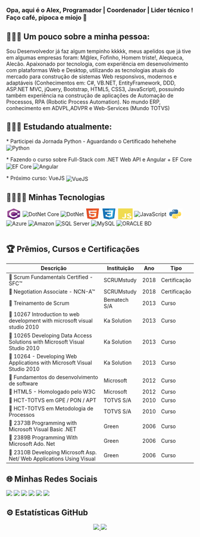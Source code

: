 ### Opa, aqui é o Alex, Programador | Coordenador | Lider técnico ! Faço café, pipoca e miojo 👋

## 🧑🏽‍💻 Um pouco sobre a minha pessoa:
<div>
  <p>
    Sou Desenvolvedor já faz algum tempinho kkkkk, meus apelidos que já tive em algumas empresas foram: M@lex, Fofinho, Homem triste!, Alequeca, Alecão. 
	Apaixonado por tecnologia, com experiência em desenvolvimento com plataformas 
    Web e Desktop, utilizando as tecnologias atuais do mercado para construção de sistemas Web responsivos, 
    modernos e adaptáveis (Conhecimentos em: C#, VB.NET, EntityFramework, DDD, ASP.NET MVC, jQuery, Bootstrap, HTML5, CSS3, JavaScript), 
    possuindo também experiência na construção de aplicações de Automação de Processos, RPA (Robotic Process Automation).
	No mundo ERP, conhecimento em ADVPL,ADVPR e Web-Services (Mundo TOTVS)
  </p>
</div>

## 🧑🏽‍💻 Estudando atualmente:
<div>
  <p>
    * Participei da Jornada Python  - Aguardando o Certificado hehehehe
	  <img align="center" alt="Python" height="30" width="40" src="https://cdn.jsdelivr.net/gh/devicons/devicon/icons/python/python-original-wordmark.svg">
  </p>
  <p>
    * Fazendo o curso sobre Full-Stack com .NET Web API e Angular + EF Core
	  <img align="center" alt="EF Core" height="30" width="40" src="https://cdn.jsdelivr.net/gh/devicons/devicon/icons/dotnetcore/dotnetcore-original.svg">
	  <img align="center" alt="Angular" height="30" width="40" src="https://cdn.jsdelivr.net/gh/devicons/devicon/icons/angularjs/angularjs-original.svg">
  </p>
  <p>
    * Próximo curso: VueJS
	  <img align="center" alt="VueJS" height="30" width="40" src="https://cdn.jsdelivr.net/gh/devicons/devicon/icons/vuejs/vuejs-original-wordmark.svg">
  </p>
</div>

## 👨🏽‍💻🚀 Minhas Tecnologias  
  
<div style="display: inline_block">
  <img align="center" alt="Csharp" height="30" width="40" src="https://raw.githubusercontent.com/devicons/devicon/master/icons/csharp/csharp-original.svg">
  <img align="center" alt="DotNet Core" height="30" width="40" src="https://cdn.jsdelivr.net/gh/devicons/devicon/icons/dotnetcore/dotnetcore-original.svg" />
  <img align="center" alt="DotNet" height="30" width="40" src="https://cdn.jsdelivr.net/gh/devicons/devicon/icons/dot-net/dot-net-original-wordmark.svg" />
  <img align="center" alt="HTML" height="30" width="40" src="https://raw.githubusercontent.com/devicons/devicon/master/icons/html5/html5-original.svg">
  <img align="center" alt="CSS" height="30" width="40" src="https://raw.githubusercontent.com/devicons/devicon/master/icons/css3/css3-original.svg">
  <img align="center" alt="JavaScript" height="30" width="40" src="https://raw.githubusercontent.com/devicons/devicon/master/icons/javascript/javascript-plain.svg">
  <img align="center" alt="JavaScript" height="30" width="40" src="https://cdn.jsdelivr.net/gh/devicons/devicon/icons/bootstrap/bootstrap-plain-wordmark.svg" />  
  <img align="center" alt="Python" height="30" width="40" src="https://raw.githubusercontent.com/devicons/devicon/master/icons/python/python-original.svg">
  <img align="center" alt="Azure" height="30" width="40" src="https://cdn.jsdelivr.net/gh/devicons/devicon/icons/azure/azure-original-wordmark.svg">
  <img align="center" alt="Amazon" height="30" width="40" src="https://cdn.jsdelivr.net/gh/devicons/devicon/icons/amazonwebservices/amazonwebservices-original-wordmark.svg">	
  <img align="center" alt="SQL Server" height="30" width="40" src="https://cdn.jsdelivr.net/gh/devicons/devicon/icons/microsoftsqlserver/microsoftsqlserver-plain.svg">
  <img align="center" alt="MySQL" height="30" width="40" src="https://cdn.jsdelivr.net/gh/devicons/devicon/icons/mysql/mysql-original.svg">  
  <img align="center" alt="ORACLE BD" height="30" width="40" src="https://cdn.jsdelivr.net/gh/devicons/devicon/icons/oracle/oracle-original.svg">  
</div><br>

## 🏆 Prêmios, Cursos e Certificações

Descrição   | Instituição   | Ano | Tipo
--------- | --------- | ------ | ------
🏅 Scrum Fundamentals Certified - SFC™ | SCRUMstudy | 2018 | Certificação 
🏅 Negotiation Associate - NCN-A™ | SCRUMstudy | 2018 | Certificação
🏅 Treinamento de Scrum | Bematech S/A | 2013 | Curso
🏅 10267 Introduction to web development with microsoft visual studio 2010 | Ka Solution | 2013 | Curso
🏅 10265 Developing Data Access Solutions with Microsoft Visual Studio 2010 | Ka Solution | 2013 | Curso
🏅 10264 - Developing Web Applications with Microsoft Visual Studio 2010 | Ka Solution | 2013 | Curso
🏅 Fundamentos do desenvolvimento de software | Microsoft | 2012 | Curso
🏅 HTML5 - Homologado pelo W3C | Microsoft | 2012 | Curso
🏅 HCT-TOTVS em GPE / PON / APT | TOTVS S/A | 2010 | Curso
🏅 HCT-TOTVS em Metodologia de Processos | TOTVS S/A | 2010 | Curso
🏅 2373B Programming with Microsoft Visual Basic .NET | Green | 2006 | Curso
🏅 2389B Programming With Microsoft Ado. Net| Green | 2006 | Curso
🏅 2310B Developing Microsoft Asp. Net/ Web Applications Using Visual | Green | 2006 | Curso


## 🌐 Minhas Redes Sociais
  
<div> 
  <a href="https://www.youtube.com/@AlexFagundesClubeMobile" target="_blank"><img src="https://img.shields.io/badge/YouTube-FF0000?style=for-the-badge&logo=youtube&logoColor=white" target="_blank"></a>
  <a href="https://www.instagram.com/ClubeMobile" target="_blank"><img src="https://img.shields.io/badge/-Instagram-%23E4405F?style=for-the-badge&logo=instagram&logoColor=white" target="_blank"></a>
  <a href="https://twitter.com/ClubeMobile" target="_blank"><img src="https://img.shields.io/badge/Twitter-1DA1F2?style=for-the-badge&logo=twitter&logoColor=white" target="_blank"></a>
  <a href="https://www.linkedin.com/in/alexsandrofagundes" target="_blank"><img src="https://img.shields.io/badge/-LinkedIn-%230077B5?style=for-the-badge&logo=linkedin&logoColor=white" target="_blank"></a> 
  <a href="https://play.google.com/store/apps/developer?id=ClubeMobile" target="_blank"><img src="https://img.shields.io/badge/Google_Play-414141?style=for-the-badge&logo=google-play&logoColor=white" target="_blank"></a> 
  <a href="https://chrome.google.com/webstore/detail/chatgpt-para-pesquisa-no/dpbmphcflghiapioekmahdeleeikmgjp?hl=pt-BR" target="_blank"><img src="https://img.shields.io/badge/Google_chrome-4285F4?style=for-the-badge&logo=Google-chrome&logoColor=white" target="_blank"></a> 
</div>

## ⚙️ Estatísticas GitHub

<div align="center">
  <a href="https://github.com/ClubeMobile">
  <img height="170em" src="https://github-readme-stats.vercel.app/api?username=ClubeMobile&show_icons=true&theme=dark&include_all_commits=true&count_private=true"/>
  <img height="170em" src="https://github-readme-stats.vercel.app/api/top-langs/?username=ClubeMobile&layout=compact&langs_count=7&theme=dark"/>
</div>
